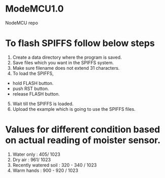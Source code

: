 # ModeMCU1.0
NodeMCU repo

# To flash SPIFFS follow below steps
1. Create a data directory where the program is saved.
2. Save files which you want in the SPIFFS system.
3. Make sure filename does not extend 31 characters.
4. To load the SPIFFS,
  - hold FLASH button.
  - push RST button.
  - release FLASH button.
5. Wait till the SPIFFS is loaded.
6. Upload the example which is going to use the SPIFFS files.

# Values for different condition based on actual reading of moister sensor.
1. Water only : 405/ 1023
2. Dry air : 961/ 1023
3. Recently watered soil : 320 - 340 / 1023
4. Warm hands : 900 - 920 / 1023
